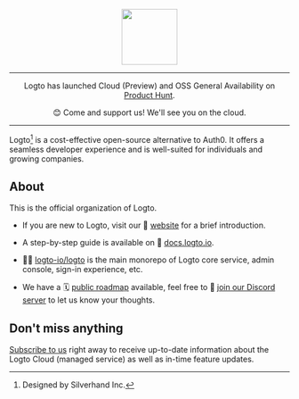 <p align="center">
  <a href="https://logto.io" target="_blank" align="center" alt="Logto Logo">
    <img src="https://github.com/logto-io/logto/raw/master/logo.png" height="100">
  </a>
</p>

---

<p align="center">
Logto has launched Cloud (Preview) and OSS General Availability on <a href="https://www.producthunt.com/posts/logto-cloud-preview" target="_blank">Product Hunt</a>.<br/> 
</p>
<p align="center">
😊 Come and support us! We'll see you on the cloud.
</p>

---

Logto[^info] is a cost-effective open-source alternative to Auth0. It offers a seamless developer experience and is well-suited for individuals and growing companies.

## About

This is the official organization of Logto.

- If you are new to Logto, visit our 🎨 [website](https://logto.io) for a brief introduction.

- A step-by-step guide is available on 📖 [docs.logto.io](https://docs.logto.io).

- 🧑‍🚀 [logto-io/logto](https://github.com/logto-io/logto) is the main monorepo of Logto core service, admin console, sign-in experience, etc.

- We have a 🗓️ [public roadmap](https://silverhand.notion.site/Logto-Public-Roadmap-d6a1ad19039946b7b1139811aed82dcc) available, feel free to 💬 [join our Discord server](https://discord.gg/UEPaF3j5e6) to let us know your thoughts.

## Don't miss anything

[Subscribe to us](https://logto.io/subscribe) right away to receive up-to-date information about the Logto Cloud (managed service) as well as in-time feature updates.

[^info]: Designed by Silverhand Inc.
